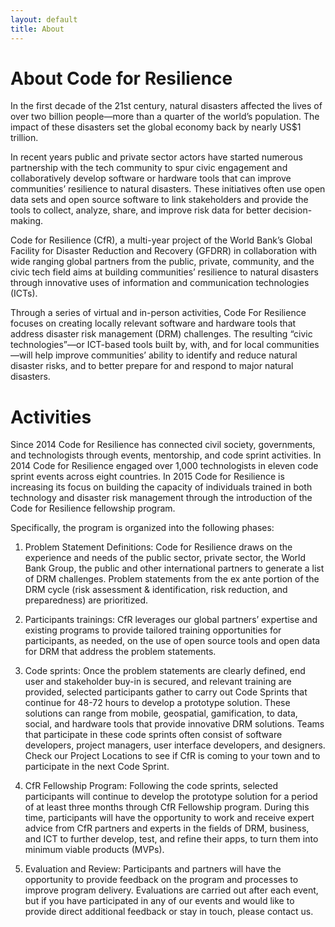 ```yaml
---
layout: default
title: About 
---
```


About Code for Resilience
=========================

In the first decade of the 21st century, natural disasters affected the lives of over two billion people—more than a quarter of the world’s population.  The impact of these disasters set the global economy back by nearly US$1 trillion.
 
In recent years public and private sector actors have started numerous partnership with the tech community to spur civic engagement and collaboratively develop software or hardware tools that can improve communities’ resilience to natural disasters. These initiatives often use open data sets and open source software to link stakeholders and provide the tools to collect, analyze, share, and improve risk data for better decision-making. 
 
Code for Resilience (CfR), a multi-year project of the World Bank’s Global Facility for Disaster Reduction and Recovery (GFDRR) in collaboration with wide ranging global partners from the public, private, community, and the civic tech field aims at building communities’ resilience to natural disasters through innovative uses of information and communication technologies (ICTs).
 
Through a series of virtual and in-person activities, Code For Resilience focuses on creating locally relevant software and hardware tools that address disaster risk management (DRM) challenges. The resulting “civic technologies”—or ICT-based tools built by, with, and for local communities—will help improve communities’ ability to identify and reduce natural disaster risks, and to better prepare for and respond to major natural disasters.

Activities
==========

Since 2014 Code for Resilience has connected civil society, governments, and technologists through events, mentorship, and code sprint activities. In 2014 Code for Resilience engaged over 1,000 technologists in eleven code sprint events across eight countries. In 2015 Code for Resilience is increasing its focus on building the capacity of individuals trained in both technology and disaster risk management through the introduction of the Code for Resilience fellowship program. 

Specifically, the program is organized into the following phases:
 
1.  Problem Statement Definitions: Code for Resilience draws on the experience and needs of the public sector, private sector, the World Bank Group, the public and other international partners to generate a list of DRM challenges. Problem statements from the ex ante portion of the DRM cycle (risk assessment & identification, risk reduction, and preparedness) are prioritized.
 
2.  Participants trainings: CfR leverages our global partners’ expertise and existing programs to provide tailored training opportunities for participants, as needed, on the use of open source tools and open data for DRM that address the problem statements. 

3.  Code sprints:  Once the problem statements are clearly defined, end user and stakeholder buy-in is secured, and relevant training are provided, selected participants gather to carry out Code Sprints that continue for 48-72 hours to develop a prototype solution. These solutions can range from mobile, geospatial, gamification, to data, social, and hardware tools that provide innovative DRM solutions. Teams that participate in these code sprints often consist of software developers, project managers, user interface developers, and designers.
Check our Project Locations to see if CfR is coming to your town and to participate in the next Code Sprint. 

4.  CfR Fellowship Program: Following the code sprints, selected participants will continue to develop the prototype solution for a period of at least three months through CfR Fellowship program. During this time, participants will have the opportunity to work and receive expert advice from CfR partners and experts in the fields of DRM, business, and ICT to further develop, test, and refine their apps, to turn them into minimum viable products (MVPs).
 
5.  Evaluation and Review: Participants and partners will have the opportunity to provide feedback on the program and processes to improve program delivery.
Evaluations are carried out after each event, but if you have participated in any of our events and would like to provide direct additional feedback or stay in touch, please contact us. 
